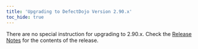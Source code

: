 ```yaml
---
title: 'Upgrading to DefectDojo Version 2.90.x'
toc_hide: true
---
```

There are no special instruction for upgrading to 2.90.x. Check the [Release Notes](https://github.com/DefectDojo/django-DefectDojo/releases/tag/2.90.0) for the contents of the release.

